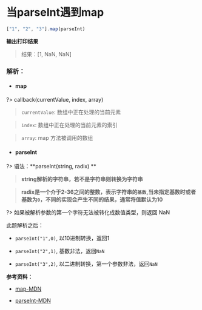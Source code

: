 # 当parseInt遇到map

```js
["1", "2", "3"].map(parseInt)
```

**输出打印结果**

> 结果：[1, NaN, NaN]

### **解析：**

- #### map

?> callback(currentValue, index, array)

> `currentValue`: 数组中正在处理的当前元素

> `index`:  数组中正在处理的当前元素的索引

> `array`: map 方法被调用的数组

- #### parseInt

?> 语法：**parseInt(string, radix)  **

> **string解析的字符串，若不是字符串则转换为字符串**

> **radix是一个介于2-36之间的整数，表示字符串的`基数`,当未指定基数时或者基数为`0`，不同的实现会产生不同的结果，通常将值默认为10**

?> 如果被解析参数的第一个字符无法被转化成数值类型，则返回 NaN

此题解析之后：

- `parseInt("1",0)`, 以10进制转换，返回1

- `parseInt("2",1)`, 基数非法，返回`NaN`

- `parseInt("3",2)`, 以二进制转换，第一个参数非法，返回`NaN`


**参考资料：**

- [map-MDN](https://developer.mozilla.org/zh-CN/docs/Web/JavaScript/Reference/Global_Objects/Map)

- [parseInt-MDN](https://developer.mozilla.org/zh-CN/docs/Web/JavaScript/Reference/Global_Objects/parseInt)

